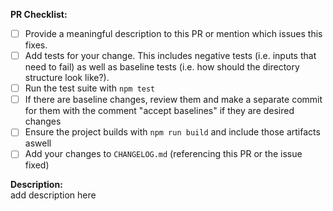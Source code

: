<!--
	Thanks for providing a PR! 
	Please make sure you have completed the following checklist before submitting your PR
-->

**PR Checklist:**  
- [ ] Provide a meaningful description to this PR or mention which issues this fixes.
- [ ] Add tests for your change. This includes negative tests (i.e. inputs that need to fail) as well as baseline tests (i.e. how should the directory structure look like?).
- [ ] Run the test suite with `npm test`
- [ ] If there are baseline changes, review them and make a separate commit for them with the comment "accept baselines" if they are desired changes
- [ ] Ensure the project builds with `npm run build` and include those artifacts aswell
- [ ] Add your changes to `CHANGELOG.md` (referencing this PR or the issue fixed)

**Description:**  
add description here
